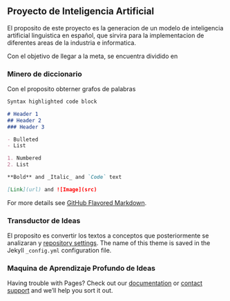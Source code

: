 ## Proyecto de Inteligencia Artificial

El proposito de este proyecto es la generacion de un modelo de inteligencia artificial linguistica en español, que sirvira para la implementacion de diferentes areas de la industria e informatica. 

Con el objetivo de llegar a la meta, se encuentra dividido en


### Minero de diccionario

Con el proposito obterner grafos de palabras

```markdown
Syntax highlighted code block

# Header 1
## Header 2
### Header 3

- Bulleted
- List

1. Numbered
2. List

**Bold** and _Italic_ and `Code` text

[Link](url) and ![Image](src)
```

For more details see [GitHub Flavored Markdown](https://guides.github.com/features/mastering-markdown/).

### Transductor de Ideas

El proposito es convertir los textos a conceptos que posteriormente se analizaran y  [repository settings](https://github.com/orionworkflow/orionworkflow.github.io/settings). The name of this theme is saved in the Jekyll `_config.yml` configuration file.

### Maquina de Aprendizaje Profundo de Ideas

Having trouble with Pages? Check out our [documentation](https://help.github.com/categories/github-pages-basics/) or [contact support](https://github.com/contact) and we’ll help you sort it out.
